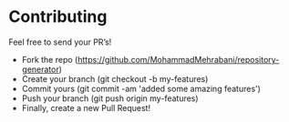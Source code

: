 # Contributing

Feel free to send your PR’s!

- Fork the repo (https://github.com/MohammadMehrabani/repository-generator)
- Create your branch (git checkout -b my-features)
- Commit yours (git commit -am 'added some amazing features')
- Push your branch (git push origin my-features)
- Finally, create a new Pull Request!
